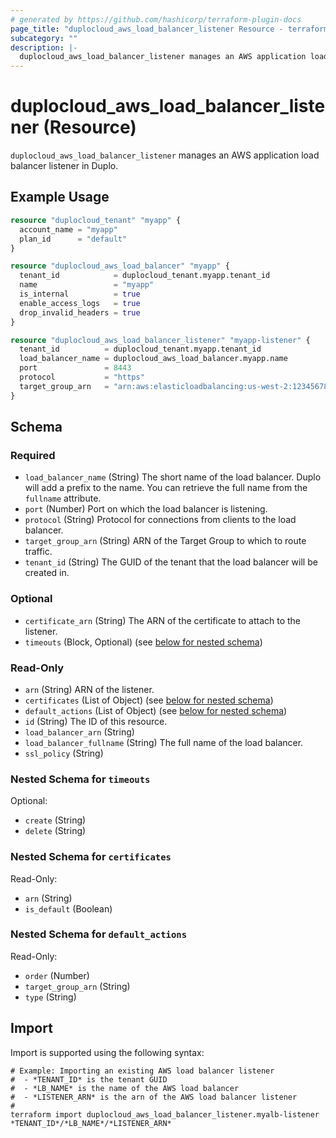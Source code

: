 ```yaml
---
# generated by https://github.com/hashicorp/terraform-plugin-docs
page_title: "duplocloud_aws_load_balancer_listener Resource - terraform-provider-duplocloud"
subcategory: ""
description: |-
  duplocloud_aws_load_balancer_listener manages an AWS application load balancer listener in Duplo.
---
```


# duplocloud_aws_load_balancer_listener (Resource)

`duplocloud_aws_load_balancer_listener` manages an AWS application load balancer listener in Duplo.

## Example Usage

```terraform
resource "duplocloud_tenant" "myapp" {
  account_name = "myapp"
  plan_id      = "default"
}

resource "duplocloud_aws_load_balancer" "myapp" {
  tenant_id            = duplocloud_tenant.myapp.tenant_id
  name                 = "myapp"
  is_internal          = true
  enable_access_logs   = true
  drop_invalid_headers = true
}

resource "duplocloud_aws_load_balancer_listener" "myapp-listener" {
  tenant_id          = duplocloud_tenant.myapp.tenant_id
  load_balancer_name = duplocloud_aws_load_balancer.myapp.name
  port               = 8443
  protocol           = "https"
  target_group_arn   = "arn:aws:elasticloadbalancing:us-west-2:1234567890:targetgroup/duplo2-stage-antcmw-http4000/fc6f818e85fa737a"
}
```

<!-- schema generated by tfplugindocs -->
## Schema

### Required

- `load_balancer_name` (String) The short name of the load balancer.  Duplo will add a prefix to the name.  You can retrieve the full name from the `fullname` attribute.
- `port` (Number) Port on which the load balancer is listening.
- `protocol` (String) Protocol for connections from clients to the load balancer.
- `target_group_arn` (String) ARN of the Target Group to which to route traffic.
- `tenant_id` (String) The GUID of the tenant that the load balancer will be created in.

### Optional

- `certificate_arn` (String) The ARN of the certificate to attach to the listener.
- `timeouts` (Block, Optional) (see [below for nested schema](#nestedblock--timeouts))

### Read-Only

- `arn` (String) ARN of the listener.
- `certificates` (List of Object) (see [below for nested schema](#nestedatt--certificates))
- `default_actions` (List of Object) (see [below for nested schema](#nestedatt--default_actions))
- `id` (String) The ID of this resource.
- `load_balancer_arn` (String)
- `load_balancer_fullname` (String) The full name of the load balancer.
- `ssl_policy` (String)

<a id="nestedblock--timeouts"></a>
### Nested Schema for `timeouts`

Optional:

- `create` (String)
- `delete` (String)


<a id="nestedatt--certificates"></a>
### Nested Schema for `certificates`

Read-Only:

- `arn` (String)
- `is_default` (Boolean)


<a id="nestedatt--default_actions"></a>
### Nested Schema for `default_actions`

Read-Only:

- `order` (Number)
- `target_group_arn` (String)
- `type` (String)

## Import

Import is supported using the following syntax:

```shell
# Example: Importing an existing AWS load balancer listener
#  - *TENANT_ID* is the tenant GUID
#  - *LB_NAME* is the name of the AWS load balancer
#  - *LISTENER_ARN* is the arn of the AWS load balancer listener
#
terraform import duplocloud_aws_load_balancer_listener.myalb-listener *TENANT_ID*/*LB_NAME*/*LISTENER_ARN*
```
